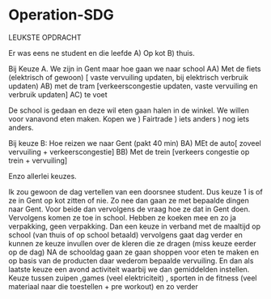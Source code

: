 # Operation-SDG

LEUKSTE OPDRACHT


Er was eens ne student en die leefde  A) Op kot   B) thuis.  


Bij Keuze A. We zijn in Gent maar hoe gaan we naar school 
AA) Met de fiets (elektrisch of gewoon)  [ vaste vervuiling updaten, bij elektrisch verbruik updaten)    AB) met de tram  [verkeerscongestie updaten, vaste vervuiling en verbruik updaten]  AC) te voet 

De school is gedaan en deze wil eten gaan halen in de winkel.  We willen voor vanavond eten maken. 
Kopen we   ) Fairtrade  ) iets anders   ) nog iets anders.


Bij keuze B: Hoe reizen we naar Gent  (pakt 40 min)   BA) MEt de auto[ zoveel vervuiling + verkeerscongestie]   BB) Met de trein [verkeers congestie op trein + vervuiling]   


Enzo allerlei keuzes. 


Ik zou gewoon de dag vertellen van een doorsnee student. Dus keuze 1 is of ze in Gent op kot zitten of nie.
Zo nee dan gaan ze met bepaalde dingen naar Gent.   Voor beide dan vervolgens de vraag hoe ze dat in Gent doen. Vervolgens komen ze toe in school. 
Hebben ze koeken mee en zo ja verpakking, geen verpakking.     Dan een keuze in verband met  de maaltijd op school (van thuis of op school betaald)  vervolgens gaat dag verder en kunnen ze keuze invullen over de kleren die ze dragen (miss keuze eerder op de dag)  NA de schooldag gaan ze gaan shoppen voor eten te maken en op basis van de producten daar wederom bepaalde vervuiling. En dan als laatste keuze een avond activiteit waarbij we dan gemiddelden instellen.   Keuze tussen zuipen ,games (veel elektriciteit) , sporten in de fitness (veel materiaal naar die toestellen + pre workout) en zo verder 

